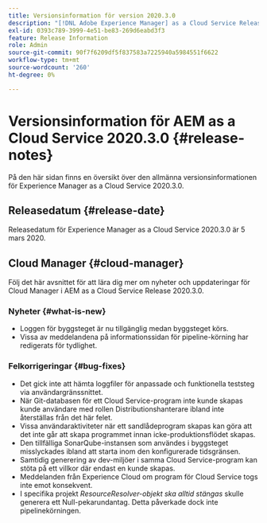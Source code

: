 ```yaml
---
title: Versionsinformation för version 2020.3.0
description: "[!DNL Adobe Experience Manager] as a Cloud Service Release Notes for 2020.3.0."
exl-id: 0393c789-3999-4e51-be83-269d6eabd3f3
feature: Release Information
role: Admin
source-git-commit: 90f7f6209df5f837583a7225940a5984551f6622
workflow-type: tm+mt
source-wordcount: '260'
ht-degree: 0%

---
```


# Versionsinformation för AEM as a Cloud Service 2020.3.0 {#release-notes}

På den här sidan finns en översikt över den allmänna versionsinformationen för Experience Manager as a Cloud Service 2020.3.0.

## Releasedatum {#release-date}

Releasedatum för Experience Manager as a Cloud Service 2020.3.0 är 5 mars 2020.

## Cloud Manager {#cloud-manager}

Följ det här avsnittet för att lära dig mer om nyheter och uppdateringar för Cloud Manager i AEM as a Cloud Service Release 2020.3.0.

### Nyheter {#what-is-new}

* Loggen för byggsteget är nu tillgänglig medan byggsteget körs.
* Vissa av meddelandena på informationssidan för pipeline-körning har redigerats för tydlighet.

### Felkorrigeringar  {#bug-fixes}

* Det gick inte att hämta loggfiler för anpassade och funktionella teststeg via användargränssnittet.
* När Git-databasen för ett Cloud Service-program inte kunde skapas kunde användare med rollen Distributionshanterare ibland inte återställas från det här felet.
* Vissa användaraktiviteter när ett sandlådeprogram skapas kan göra att det inte går att skapa programmet innan icke-produktionsflödet skapas.
* Den tillfälliga SonarQube-instansen som användes i byggsteget misslyckades ibland att starta inom den konfigurerade tidsgränsen.
* Samtidig generering av dev-miljöer i samma Cloud Service-program kan stöta på ett villkor där endast en kunde skapas.
* Meddelanden från Experience Cloud om program för Cloud Service togs inte emot konsekvent.
* I specifika projekt *ResourceResolver-objekt ska alltid stängas* skulle generera ett Null-pekarundantag. Detta påverkade dock inte pipelinekörningen.
